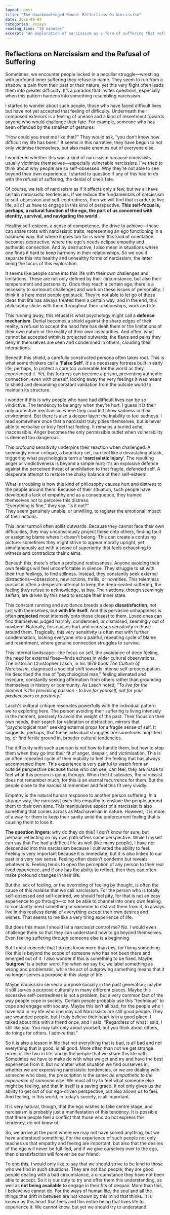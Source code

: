 ```yaml
---
layout: post
title: "The Unacknowledged Wound: Reflections On Narcissism"
date: 2025-09-04
categories: essays
reading_time: "10 minutes"
excerpt: "An exploration of narcissism as a form of suffering that refuses to acknowledge itself—examining how unprocessed pain creates cycles of self-obsession, projection, and the desperate flight from feeling that ultimately traps both the narcissist and those around them."
---
```


## Reflections on Narcissism and the Refusal of Suffering

Sometimes, we encounter people locked in a peculiar struggle—wrestling
with profound inner suffering they refuse to name. They seem to run from
a shadow, a pain from their past or their nature, yet this very flight
often leads them into greater difficulty. It’s a paradox that invites
questions, especially when this pattern hardens into something
resembling narcissism.

I started to wonder about such people, those who have faced difficult
lives but have not yet accepted that feeling of difficulty. Underneath
their composed exteriors is a feeling of unease and a kind of resentment
towards anyone who would challenge their fate. For example, someone who
has been offended by the smallest of gestures:

“How could you treat me like that?” They would ask, “you don’t know how
difficult my life has been.” It seems in this narrative, they have begun
to not only victimise themselves, but also make enemies out of everyone
else.

I wondered whether this was a kind of narcissism because narcissists
usually victimise themselves—especially vulnerable narcissists. I’ve
tried to think about why people are so self-obsessed. Why they’re not
able to see beyond their own experience. I started to question if any of
this had to do with the refusal of suffering, the denial of one’s fate.

Of course, we talk of narcissism as if it affects only a few, but we all
have certain narcissistic tendencies. If we reduce the fundamentals of
narcissism to self-obsession and self-centredness, then we will find
that in order to live life, all of us have to engage in this kind of
perspective. **This self-focus is, perhaps, a natural function of the
ego, the part of us concerned with identity, survival, and navigating
the world**.

Healthy self-esteem, a sense of competence, the drive to achieve—these
can share roots with narcissistic traits, representing an ego
functioning in a balanced way. But where it goes too far is when this
kind of orientation becomes destructive, where the ego's needs eclipse
empathy and authentic connection. And by destructive, I also mean in
situations where one finds it hard to keep harmony in their
relationships. So we could separate this into healthy and unhealthy
forms of narcissism, the latter being the focus of this exploration.

It seems like people come into this life with their own challenges and
limitations. These are not only defined by their circumstance, but also
their temperament and personality. Once they reach a certain age, there
is a necessity to surmount challenges and work on these issues of
personality. I think it is here most people get stuck. They’re not able
to let go of these ideas that life has always treated them a certain
way, and in the end, this philosophy sticks with them throughout their
relationships, work and life.

This running away, this refusal is what psychology might call a
**defence mechanism**. Denial becomes a shield against the sharp edges
of their reality, a refusal to accept the hand fate has dealt them or
the limitations of their own nature or the reality of their own
insecurities. And often, what cannot be accepted within is projected
outwards; the flaws and pains they deny in themselves are seen and
condemned in others, clouding their interactions.

Beneath this shield, a carefully constructed persona often takes root.
This is what some thinkers call a **'False Self**'. It's a necessary
fortress built in early life, perhaps, to protect a core too vulnerable
for the world as they experienced it. Yet, this fortress can become a
prison, preventing authentic connection, even with oneself, locking away
the very feelings it was meant to shield and demanding constant
validation from the outside world to maintain its structure.

I wonder if this is why people who have had difficult lives can be so
vindictive. The tendency to be angry when they’re hurt. I guess it is
their only protective mechanism where they couldn’t show sadness in
their environment. But there is also a deeper layer: the inability to
feel sadness. I read somewhere once that a narcissist truly pities
themselves, but is never able to verbalise or truly feel that feeling.
It remains a buried ache, inaccessible. Anger becomes the only
permissible outlet when vulnerability is deemed too dangerous.

This profound sensitivity underpins their reaction when challenged. A
seemingly minor critique, a boundary set, can feel like a devastating
attack, triggering what psychologists term a **'narcissistic injury**'.
The resulting anger or vindictiveness is beyond a simple hurt; it's an
explosive defence against the perceived threat of annihilation to that
fragile, defended self. A desperate attempt to restore the shaky balance
of their self-esteem.

What is troubling is how this kind of philosophy causes hurt and
distress to the people around them. Because of their situation, such
people have developed a lack of empathy and as a consequence, they
trained themselves not to perceive this distress.  
“Everything is fine,” they say. “is it not?”  
They seem genuinely unable, or unwilling, to register the emotional
impact of their actions.

This inner turmoil often spills outwards. Because they cannot face their
own difficulties, they may unconsciously project these onto others,
finding fault or assigning blame where it doesn't belong. This can
create a confusing picture: sometimes they might strive to appear
morally upright, yet simultaneously act with a sense of superiority that
feels exhausting to witness and contradicts their claims.

Beneath this, there's often a profound restlessness. Anyone avoiding
their own feelings will feel uncomfortable in silence. They struggle to
sit with their true feelings, to find stillness. Instead, they
constantly seek external distractions—obsessions, new actions, thrills,
or novelties. This relentless pursuit is often a desperate attempt to
keep the deep-seated suffering, the feeling they refuse to acknowledge,
at bay. Their actions, though seemingly selfish, are driven by this need
to escape their inner state.

This constant running and avoidance breeds a deep **dissatisfaction**,
not just with themselves, but **with life itself.** And this pervasive
unhappiness is often **projected** most intensely onto those closest to
them. Loved ones can find themselves judged harshly, condemned, or
dismissed, seemingly out of nowhere. Naturally, this causes hurt and
increases sensitivity in those around them. Tragically, this very
sensitivity is often met with further condemnation, locking everyone
into a painful, repeating cycle of blame and resentment, where genuine
connection struggles to survive.

This internal landscape—the focus on self, the avoidance of deep
feeling, the need for external fixes—finds echoes in wider cultural
observations. The historian Christopher Lasch, in his 1979 book *The
Culture of Narcissism*, diagnosed a societal shift towards intense
self-preoccupation. He described the rise of "psychological man,"
feeling alienated and insecure, constantly seeking affirmation from
others rather than grounding themselves in history or community. As
Lasch noted, "*To live for the moment is the prevailing passion - to
live for yourself, not for your predecessors or posterity.*"

Lasch's cultural critique resonates powerfully with the individual
pattern we're exploring here. The person avoiding their suffering is
living intensely in the moment, precisely to avoid the weight of the
past. Their focus on their own needs, their search for validation or
distraction, mirrors that "psychological man" seeking external props for
a fragile sense of self. It suggests, perhaps, that these individual
struggles are sometimes amplified by, or find fertile ground in, broader
cultural tendencies.

The difficulty with such a person is not how to handle them, but how to
stop them when they go into their fit of anger, despair, and
victimisation. This is an often-repeated cycle of their inability to
feel the feeling that has always accompanied them. This experience is
very painful to watch from an outside perspective because those who can
see, can feel; they are made to feel what this person is going through.
When the fit subsides, the narcissist does not remember much, for this
is an eternal recurrence for them. But the people close to the
narcissist remember and feel this fit very vividly.

Empathy is the natural human response to another person suffering. In a
strange way, the narcissist uses this empathy to enslave the people
around them to their own aims. This manipulative aspect of a narcissist
is also something that comes across as Machiavellian in nature. However,
it is more of a way for them to keep their sanity amid the undercurrent
feeling that is causing them to lose it.

**The question lingers**: why do they do this? I don’t know for
sure, but perhaps reflecting on my own path offers some perspective.
While I myself can say that I’ve had a difficult life as well (like many
people), I have not descended into this narcissism because I cultivated
the ability to feel. Feeling is very important because it is immediate,
but it is also linked to our past in a very raw sense. Feeling often
doesn’t condemn but reveals whatever is. Feeling tends to open the
perception of any person to their real lived experience, and if one has
the ability to reflect, then they can often make profound changes in
their life.

But the lack of feeling, or the overriding of feeling by thought, is
often the cause of this malaise that we call narcissism. For the person
who is totally self-obsessed and self-centred, we should feel pity, for
that is not an easy experience to go through—to not be able to channel
into one’s own feeling, to constantly need something or someone to
distract them from it, to always live in this restless denial of
everything except their own desires and wishes. That seems to me like a
very tiring experience of life.

But does this mean I should let a narcissist control me? No. I would
even challenge them so that they can understand how to go beyond
themselves. Even feeling suffering through someone else is a beginning.

But I must concede that I do not know more than this, for fixing
something like this is beyond the scope of someone who has not been
there and emerged out of it. I also wonder if this is something to be
fixed. Maybe **‘outgrow’** is a better word. For when we say fix, we
label something as wrong and problematic, while the act of outgrowing
something means that it no longer serves a purpose in this stage of
life.

Maybe narcissism served a purpose socially in the past generation; maybe
it still serves a purpose culturally in many different places. Maybe
this excessive self-centredness is not a problem, but a very common fact
of the way people cope in society. Certain people probably use this
“technique” to cope and engage with society. Maybe this isn’t all bad,
for the people who I have had in my life who one may call Narcissists
are still good people. They are wounded people, but I truly believe
their heart is in a good place. I talked about this with a friend once,
and I said, “Regardless of what I said, I still like you. You may talk
only about yourself, but you think about others, do things for others. I
admire that.”

So it is also a lesson in life that not everything that is bad, is all
bad and not everything that is good, is all good. More often than not we
get strange mixes of the two in life, and in the people that we share
this life with. Sometimes we have to make do with what we get and try
and have the best experience from it. But no matter what situation we
find ourselves in, whether we are expressing narcissistic tendencies, or
we are dealing with someone who does, the prescription is the same: *be
empathetic to the experience of someone else*. We must all try to feel
what someone else might be feeling, and that in itself is a saving
grace. It not only gives us the ability to get out of our ego-driven
perspective, but also allows us to feel. And feeling, in this world, in
today’s society, is all important.

It is very natural, though, that the ego wishes to take centre stage,
and narcissism is probably just a manifestation of this tendency. It is
possible that these people feel a conflict that those who do not express
this tendency, do not know of.

So, we arrive at the point where we may not have solved anything, but we
have understood something. For the experience of such people not only
teaches us that empathy and feeling are important, but also that the
desires of the ego will never be fulfilled, and if we give ourselves
over to the ego, then dissatisfaction will forever be our friend.

To end this, I would only like to say that we should strive to be kind
to those who we find in such situations. They are not bad people; they
are good people dealing with a bad circumstance, a circumstance they
have not been able to accept. So it is our duty to try and offer them
this understanding, as well as **not being available** to engage in
their fits of despair. More than this, I believe we cannot do. For the
ways of human life, the soul and all the things that drift in between
are not known by this mind that thinks. It is known by this heart that
feels and this entire being that lives life to experience it. We cannot
know, but yet we should try to understand.

